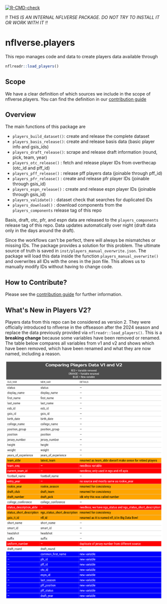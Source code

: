 <!-- badges: start -->
[![R-CMD-check](https://github.com/nflverse/nflverse.players/actions/workflows/R-CMD-check.yaml/badge.svg)](https://github.com/nflverse/nflverse.players/actions/workflows/R-CMD-check.yaml)
<!-- badges: end -->

*!! THIS IS AN INTERNAL NFLVERSE PACKAGE. DO NOT TRY TO INSTALL IT OR WORK WITH IT !!*

# nflverse.players

This repo manages code and data to create players data available through

``` r 
nflreadr::load_players()
```

## Scope

We have a clear definition of which sources we include in the scope of 
nflverse.players. 
You can find the definition in our [contribution guide](.github/CONTRIBUTING.md) 

## Overview

The main functions of this package are

- `players_build_dataset()`: create and release the complete dataset
- `players_basis_release()`: create and release basis data (basic player info and gsis_ids)
- `players_draft_release()`: scrape and release draft information (round, pick, team, year)
- `players_otc_release()`  : fetch and release player IDs from overthecap (otc_id and pff_id)
- `players_pff_release()`  : release pff players data (joinable through pff_id)
- `players_pfr_release()`  : create and release pfr player IDs (joinable through gsis_id)
- `players_espn_release()` : create and release espn player IDs (joinable through gsis_id)
- `players_validate()`     : dataset check that searches for duplicated IDs
- `players_download()`     : download components from the `players_components` release tag of this repo

Basis, draft, otc, pfr, and espn data are released to the `players_components` release 
tag of this repo. Data updates automatically over night (draft data only in the 
days around the draft).

Since the workflows can't be perfect, there will always be mismatches or missing 
IDs. The package provides a solution for this problem. The ultimate source of truth 
is saved in `inst/players_manual_overwrite.json`. The package will load this data
inside the function `players_manual_overwrite()` and overwrites all IDs with the
ones in the json file. This allows us to manually modify IDs without having to
change code.

## How to Contribute?

Please see the [contribution guide](.github/CONTRIBUTING.md) 
for further information.

## What's New in Players V2?

Players data from this repo can be considered as version 2. They were officially 
introduced to nflverse in the offseason after the 2024 season and replace the 
data previously provided via `nflreadr::load_players()`. This is a **breaking 
change** because some variables have been removed or renamed. The table below 
compares all variables from v1 and v2 and shows which have been removed, which 
have been renamed and what they are now named, including a reason.

<div align="center">
<img src="man/figures/data_comparison.png" width="800px">
</div>
